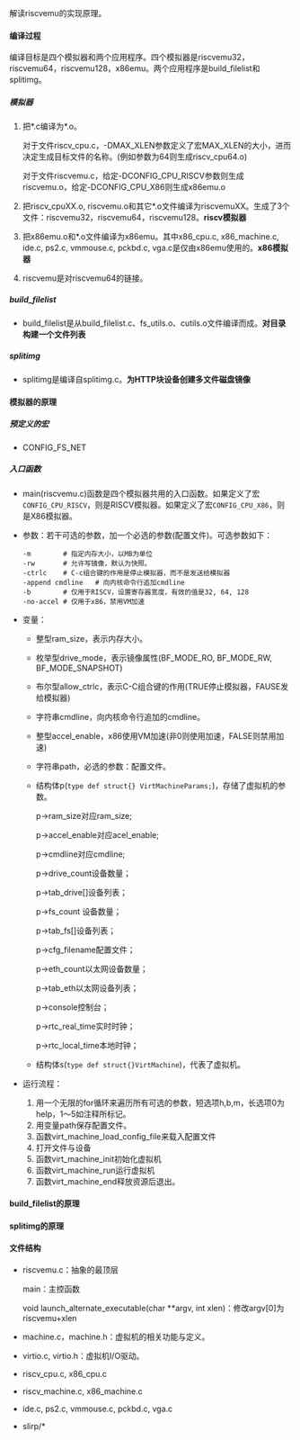 解读riscvemu的实现原理。

#### 编译过程

编译目标是四个模拟器和两个应用程序。四个模拟器是riscvemu32，riscvemu64，riscvemu128，x86emu。两个应用程序是build_filelist和splitimg。

##### 模拟器

1. 把\*.c编译为\*.o。

   对于文件riscv_cpu.c，-DMAX_XLEN参数定义了宏MAX_XLEN的大小，进而决定生成目标文件的名称。(例如参数为64则生成riscv_cpu64.o)

   对于文件riscvemu.c，给定-DCONFIG_CPU_RISCV参数则生成riscvemu.o，给定-DCONFIG_CPU_X86则生成x86emu.o

2. 把riscv_cpuXX.o, riscvemu.o和其它*.o文件编译为riscvemuXX。生成了3个文件：riscvemu32，riscvemu64，riscvemu128。**riscv模拟器**

3. 把x86emu.o和*.o文件编译为x86emu。其中x86_cpu.c, x86_machine.c, ide.c, ps2.c, vmmouse.c, pckbd.c, vga.c是仅由x86emu使用的。**x86模拟器**

4. riscvemu是对riscvemu64的链接。

##### build_filelist

- build_filelist是从build_filelist.c、fs_utils.o、cutils.o文件编译而成。**对目录构建一个文件列表**

##### splitimg

- splitimg是编译自splitimg.c。**为HTTP块设备创建多文件磁盘镜像**

#### 模拟器的原理

##### 预定义的宏

- CONFIG_FS_NET

##### 入口函数

- main(riscvemu.c)函数是四个模拟器共用的入口函数。如果定义了宏`CONFIG_CPU_RISCV`，则是RISCV模拟器。如果定义了宏`CONFIG_CPU_X86`，则是X86模拟器。

- 参数：若干可选的参数，加一个必选的参数(配置文件)。可选参数如下：

  ```
  -m		# 指定内存大小，以MB为单位
  -rw		# 允许写镜像，默认为快照。
  -ctrlc	# C-c组合键的作用是停止模拟器，而不是发送给模拟器
  -append cmdline	# 向内核命令行追加cmdline
  -b		# 仅用于RISCV，设置寄存器宽度，有效的值是32, 64, 128
  -no-accel	# 仅用于x86，禁用VM加速
  ```

- 变量：

  + 整型ram_size，表示内存大小。

  + 枚举型drive_mode，表示镜像属性(BF_MODE_RO, BF_MODE_RW, BF_MODE_SNAPSHOT)

  + 布尔型allow_ctrlc，表示C-C组合键的作用(TRUE停止模拟器，FAUSE发给模拟器)

  + 字符串cmdline，向内核命令行追加的cmdline。

  + 整型accel_enable，x86使用VM加速(非0则使用加速，FALSE则禁用加速)

  + 字符串path，必选的参数：配置文件。

  + 结构体p(`type def struct{} VirtMachineParams;`)，存储了虚拟机的参数。

    p->ram_size对应ram_size;

    p->accel_enable对应acel_enable;

    p->cmdline对应cmdline;

    p->drive_count设备数量；

    p->tab_drive[]设备列表；

    p->fs_count 设备数量；

    p->tab_fs[]设备列表；

    p->cfg_filename配置文件；

    p->eth_count以太网设备数量；

    p->tab_eth以太网设备列表；

    p->console控制台；

    p->rtc_real_time实时时钟；

    p->rtc_local_time本地时钟；

  + 结构体s(`type def struct{}VirtMachine`)，代表了虚拟机。

- 运行流程：

  1. 用一个无限的for循环来遍历所有可选的参数，短选项h,b,m，长选项0为help，1～5如注释所标记。
  2. 用变量path保存配置文件。
  3. 函数virt_machine_load_config_file来载入配置文件
  4. 打开文件与设备
  5. 函数virt_machine_init初始化虚拟机
  6. 函数virt_machine_run运行虚拟机
  7. 函数virt_machine_end释放资源后退出。

#### build_filelist的原理

#### splitimg的原理

#### 文件结构

- riscvemu.c：抽象的最顶层

  main：主控函数

  void launch_alternate_executable(char **argv, int xlen)：修改argv[0]为riscvemu+xlen

- machine.c，machine.h：虚拟机的相关功能与定义。

- virtio.c, virtio.h：虚拟机I/O驱动。

- riscv_cpu.c, x86_cpu.c

- riscv_machine.c, x86_machine.c

- ide.c, ps2.c, vmmouse.c, pckbd.c, vga.c

- slirp/*



